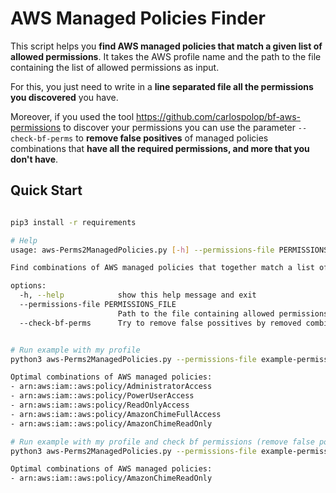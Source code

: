 # AWS Managed Policies Finder

This script helps you **find AWS managed policies that match a given list of allowed permissions**. It takes the AWS profile name and the path to the file containing the list of allowed permissions as input.

For this, you just need to write in a **line separated file all the permissions you discovered** you have.

Moreover, if you used the tool https://github.com/carlospolop/bf-aws-permissions to discover your permissions you can use the parameter `--check-bf-perms` to **remove false positives** of managed policies combinations that **have all the required permissions, and more that you don't have**.


## Quick Start

```bash

pip3 install -r requirements

# Help
usage: aws-Perms2ManagedPolicies.py [-h] --permissions-file PERMISSIONS_FILE [--check-bf-perms]

Find combinations of AWS managed policies that together match a list of allowed permissions.

options:
  -h, --help            show this help message and exit
  --permissions-file PERMISSIONS_FILE
                        Path to the file containing allowed permissions, one per line
  --check-bf-perms      Try to remove false possitives by removed combinations that require you to have other permissions if you have used the tool https://github.com/carlospolop/bf-aws-permissions


# Run example with my profile
python3 aws-Perms2ManagedPolicies.py --permissions-file example-permissions.txt

Optimal combinations of AWS managed policies:
- arn:aws:iam::aws:policy/AdministratorAccess
- arn:aws:iam::aws:policy/PowerUserAccess
- arn:aws:iam::aws:policy/ReadOnlyAccess
- arn:aws:iam::aws:policy/AmazonChimeFullAccess
- arn:aws:iam::aws:policy/AmazonChimeReadOnly

# Run example with my profile and check bf permissions (remove false positives)
python3 aws-Perms2ManagedPolicies.py --permissions-file example-permissions.txt --check-bf-perms

Optimal combinations of AWS managed policies:
- arn:aws:iam::aws:policy/AmazonChimeReadOnly
```
